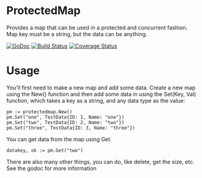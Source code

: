 # ProtectedMap #
Provides a map that can be used in a protected and concurrent fashion. Map key 
must be a string, but the data can be anything.

[![GoDoc](https://godoc.org/github.com/emperorcow/protectedmap?status.svg)](http://godoc.org/github.com/emperorcow/protectedmap)
[![Build Status](https://drone.io/github.com/emperorcow/protectedmap/status.png)](https://drone.io/github.com/emperorcow/protectedmap/latest)
[![Coverage Status](https://coveralls.io/repos/emperorcow/protectedmap/badge.svg?branch=master)](https://coveralls.io/r/emperorcow/protectedmap?branch=master)

# Usage #
You'll first need to make a new map and add some data.  Create a new map using the New() function and then add some data in using the Set(Key, Val) function, which takes a key as a string, and any data type as the value:
```
pm := protectedmap.New()
pm.Set("one", TestData{ID: 1, Name: "one"})
pm.Set("two", TestData{ID: 2, Name: "two"})
pm.Set("three", TestData{ID: 3, Name: "three"})
```

You can get data from the map using Get. 

```
datakey, ok := pm.Get("two")

```

There are also many other things, you can do, like delete, get the size, etc.  See the godoc for more information

